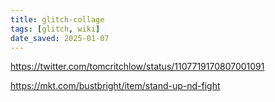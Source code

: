 ```yaml
---
title: glitch-collage
tags: [glitch, wiki]
date_saved: 2025-01-07
---
```


https://twitter.com/tomcritchlow/status/1107719170807001091

https://mkt.com/bustbright/item/stand-up-nd-fight